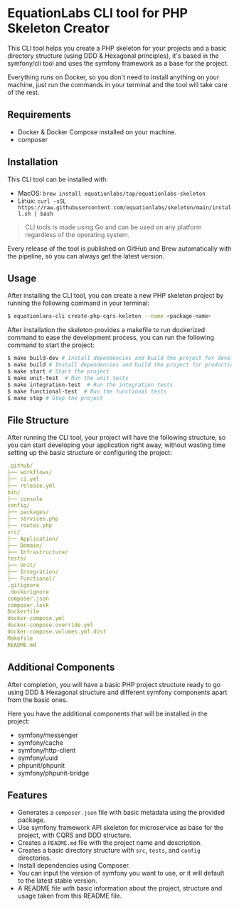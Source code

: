 # EquationLabs CLI tool for PHP Skeleton Creator

This CLI tool helps you create a PHP skeleton for your projects and a basic directory structure (using DDD & Hexagonal principles), it's based in the symfony/cli tool and uses the symfony framework as a base for the project.

Everything runs on Docker, so you don't need to install anything on your machine, just run the commands in your terminal and the tool will take care of the rest.

## Requirements
- Docker & Docker Compose installed on your machine.
- composer 

## Installation
This CLI tool can be installed with:

- MacOS: `brew install equationlabs/tap/equationlabs-skeleton`
- Linux: `curl -sSL https://raw.githubusercontent.com/equationlabs/skeleton/main/install.sh | bash`

> CLI tools is made using Go and can be used on any platform regardless of the operating system.

Every release of the tool is published on GitHub and Brew automatically with the pipeline, so you can always get the latest version.

## Usage
After installing the CLI tool, you can create a new PHP skeleton project by running the following command in your terminal:

```bash
$ equationlans-cli create-php-cqrs-keleton --name <package-name>
```

After installation the skeleton provides a makefile to run dockerized command to ease the development process, you can run the following command to start the project:

```bash
$ make build-dev # Install dependencies and build the project for development
$ make build # Install dependencies and build the project for production
$ make start # Start the project
$ make unit-test  # Run the unit tests
$ make integration-test  # Run the integration tests
$ make functional-test  # Run the functional tests
$ make stop # Stop the project
```

## File Structure
After running the CLI tool, your project will have the following structure, so you can start developing your application right away, without wasting time setting up the basic structure or configuring the project:

```yaml
.github/
├── workflows/
├── ci.yml
├── release.yml
bin/
├── console
config/
├── packages/
├── services.php
├── routes.php
src/
├── Application/
├── Domain/
├── Infrastructure/
tests/
├── Unit/
├── Integration/
├── Functional/
.gitignore
.dockerignore
composer.json
composer.lock
Dockerfile
docker-compose.yml
docker-compose.override.yml
docker-compose.volumes.yml.dist
Makefile
README.md
```


## Additional Components
After completion, you will have a basic PHP project structure ready to go using DDD & Hexagonal structure and different symfony components apart from the basic ones.

Here you have the additional components that will be installed in the project:

- symfony/messenger
- symfony/cache
- symfony/http-client
- symfony/uuid
- phpunit/phpunit
- symfony/phpunit-bridge


## Features
- Generates a `composer.json` file with basic metadata using the provided package.
- Use symfony framework API skeleton for microservice as base for the project, with CQRS and DDD structure.
- Creates a `README.md` file with the project name and description.
- Creates a basic directory structure with `src`, `tests`, and `config` directories.
- Install dependencies using Composer.
- You can input the version of symfony you want to use, or it will default to the latest stable version.
- A README file with basic information about the project, structure and usage taken from this README file.
